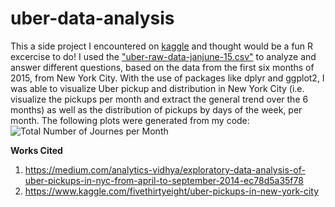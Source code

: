 # uber-data-analysis
This a side project I encountered on [kaggle](https://www.kaggle.com/fivethirtyeight/uber-pickups-in-new-york-city) and thought would be a fun R excercise to do! I used the ["uber-raw-data-janjune-15.csv"](https://www.kaggle.com/fivethirtyeight/uber-pickups-in-new-york-city?select=uber-raw-data-janjune-15.csv) to analyze and answer different questions, based on the data from the first six months of 2015, from New York City. With the use of packages like dplyr and ggplot2, I was able to visualize Uber pickup and distribution in New York City (i.e. visualize the pickups per month and extract the general trend over the 6 months) as well as the distribution of pickups by days of the week, per month. The following plots were generated from my code:
![Total Number of Journes per Month](/Users/chakra/Documents/uber_data_analysis)
  
**Works Cited**  
1. https://medium.com/analytics-vidhya/exploratory-data-analysis-of-uber-pickups-in-nyc-from-april-to-september-2014-ec78d5a35f78  
2. https://www.kaggle.com/fivethirtyeight/uber-pickups-in-new-york-city
